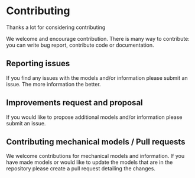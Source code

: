 Contributing
============

Thanks a lot for considering contributing

We welcome and encourage contribution. There is many way to contribute: you can
write bug report, contribute code or documentation.

## Reporting issues

If you find any issues with the models and/or information please submit an issue.
The more information the better.

## Improvements request and proposal

If you would like to propose additional models and/or information please submit
an issue.

## Contributing mechanical models / Pull requests

We welcome contributions for mechanical models and information. If you have
made models or would like to update the models that are in the repository please
create a pull request detailing the changes.
